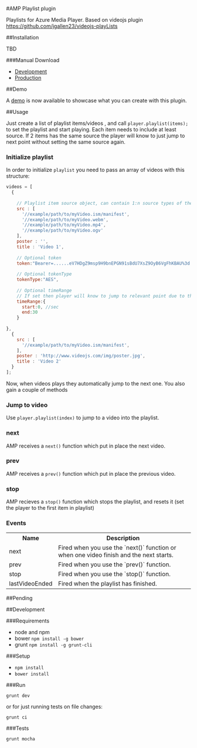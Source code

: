 #AMP Playlist plugin

Playlists for Azure Media Player.
Based on videojs plugin https://github.com/jgallen23/videojs-playLists 

##Installation

TBD

###Manual Download

- [Development]()
- [Production]()

##Demo

A [demo](http://oriziv.github.io/amp-playlists) is now available to showcase what you can create with this plugin.

##Usage

Just create a list of playlist items/videos , and call `player.playlist(items);` to set the playlist and start playing.
Each item needs to include at least source. If 2 items has the same source the player will know
to just jump to next point without setting the same source again.

### Initialize playlist

In order to initialize `playlist` you need to pass an array of videos with this structure:

```js
videos = [
  {
    
    // Playlist item source object, can contain 1:n source types of the supported video file types
    src : [
      '//example/path/to/myVideo.ism/manifest',
      '//example/path/to/myVideo.webm',
      '//example/path/to/myVideo.mp4',
      '//example/path/to/myVideo.ogv'
    ],
    poster : '',
    title : 'Video 1',
    
    // Optional token
    token:"Bearer=......eV7HDgZ9msp9H9bnEPGN91sBdU7XsZ9OyB6VgFhKBAU%3d.....",
    
    // Optional tokenType
    tokenType:"AES",
    
    // Optional timeRange 
    // If set then player will know to jump to relevant point due to this object.
    timeRange:{
      start:0, //sec
      end:30
    }
     
},
  {
    src : [
      '//example/path/to/myVideo.ism/manifest',
    ],
    poster : 'http://www.videojs.com/img/poster.jpg',
    title : 'Video 2'
  }
];
```

Now, when videos plays they automatically jump to the next one. You also gain a couple of methods

### Jump to video

Use `player.playlist(index)` to jump to a video into the playlist.

### next

AMP receives a `next()` function which put in place the next video.

### prev

AMP receives a `prev()` function which put in place the previous video.

### stop

AMP recieves a `stop()` function which stops the playlist, and resets it (set the player to the first item in playlist)

### Events

<table border="0" cellspacing="5" cellpadding="5">
  <tr><th>Name</th><th>Description</th></tr>
  <tr><td>next</td><td>Fired when you use the `next()` function or when one video finish and the next starts.</td></tr>
  <tr><td>prev</td><td>Fired when you use the `prev()` function.</td></tr>
  <tr><td>stop</td><td>Fired when you use the `stop()` function.</td></tr>
  <tr><td>lastVideoEnded</td><td>Fired when the playlist has finished.</td></tr>
</table>



##Pending


##Development

###Requirements

- node and npm
- bower `npm install -g bower`
- grunt `npm install -g grunt-cli`

###Setup

- `npm install`
- `bower install`

###Run

`grunt dev`

or for just running tests on file changes:

`grunt ci`

###Tests

`grunt mocha`
